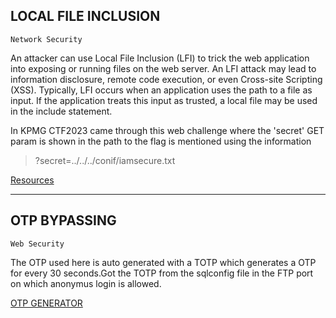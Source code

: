 ## LOCAL FILE INCLUSION    
`Network Security`

An attacker can use Local File Inclusion (LFI) to trick the web application into exposing or running files on the web server. An LFI attack may lead to information disclosure, remote code execution, or even Cross-site Scripting (XSS). Typically, LFI occurs when an application uses the path to a file as input. If the application treats this input as trusted, a local file may be used in the include statement.

In KPMG CTF2023 came through this web challenge where the 'secret' GET param is shown in the path to the flag is mentioned using the information
> ?secret=../../../conif/iamsecure.txt

[Resources](https://d00mfist.gitbooks.io/ctf/content/remote_file_inclusion.html)
***
## OTP BYPASSING
`Web Security`

The OTP used here is auto generated with a TOTP which generates a OTP for every 30 seconds.Got the TOTP from the sqlconfig file in the FTP port on which anonymus login is allowed.

[OTP GENERATOR](https://totp.app/)
